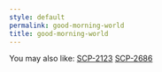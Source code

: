 ```yaml
---
style: default
permalink: good-morning-world
title: good-morning-world
---
```

You may also like:
[SCP-2123](http://scp-wiki.net/scp-2123)
[SCP-2686](http://scp-wiki.net/scp-2686)